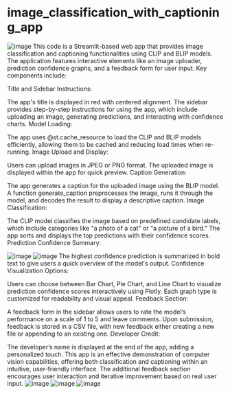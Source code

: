 # image_classification_with_captioning_app
![image](https://github.com/user-attachments/assets/09b72eb4-8837-4635-9699-7e7944d2afbe)
This code is a Streamlit-based web app that provides image classification and captioning functionalities using CLIP and BLIP models. The application features interactive elements like an image uploader, prediction confidence graphs, and a feedback form for user input. Key components include:

Title and Sidebar Instructions:

The app's title is displayed in red with centered alignment.
The sidebar provides step-by-step instructions for using the app, which include uploading an image, generating predictions, and interacting with confidence charts.
Model Loading:

The app uses @st.cache_resource to load the CLIP and BLIP models efficiently, allowing them to be cached and reducing load times when re-running.
Image Upload and Display:

Users can upload images in JPEG or PNG format.
The uploaded image is displayed within the app for quick preview.
Caption Generation:

The app generates a caption for the uploaded image using the BLIP model.
A function generate_caption preprocesses the image, runs it through the model, and decodes the result to display a descriptive caption.
Image Classification:

The CLIP model classifies the image based on predefined candidate labels, which include categories like "a photo of a cat" or "a picture of a bird."
The app sorts and displays the top predictions with their confidence scores.
Prediction Confidence Summary:


![image](https://github.com/user-attachments/assets/298d8bf6-62dc-451e-b5ae-75b1f1d3c345)
![image](https://github.com/user-attachments/assets/8bfc0a1b-4a20-4b0b-861e-4903e5546d8c)
The highest confidence prediction is summarized in bold text to give users a quick overview of the model's output.
Confidence Visualization Options:

Users can choose between Bar Chart, Pie Chart, and Line Chart to visualize prediction confidence scores interactively using Plotly.
Each graph type is customized for readability and visual appeal.
Feedback Section:

A feedback form in the sidebar allows users to rate the model’s performance on a scale of 1 to 5 and leave comments.
Upon submission, feedback is stored in a CSV file, with new feedback either creating a new file or appending to an existing one.
Developer Credit:

The developer’s name is displayed at the end of the app, adding a personalized touch.
This app is an effective demonstration of computer vision capabilities, offering both classification and captioning within an intuitive, user-friendly interface. The additional feedback section encourages user interaction and iterative improvement based on real user input.
![image](https://github.com/user-attachments/assets/8a51b81b-437c-49e8-b8a7-1baf3000fdda)
![image](https://github.com/user-attachments/assets/6c51bd20-48e5-43c9-8bca-823e3a4ba777)
![image](https://github.com/user-attachments/assets/add4b156-b51b-4a97-a5d8-fabfc7a79597)
